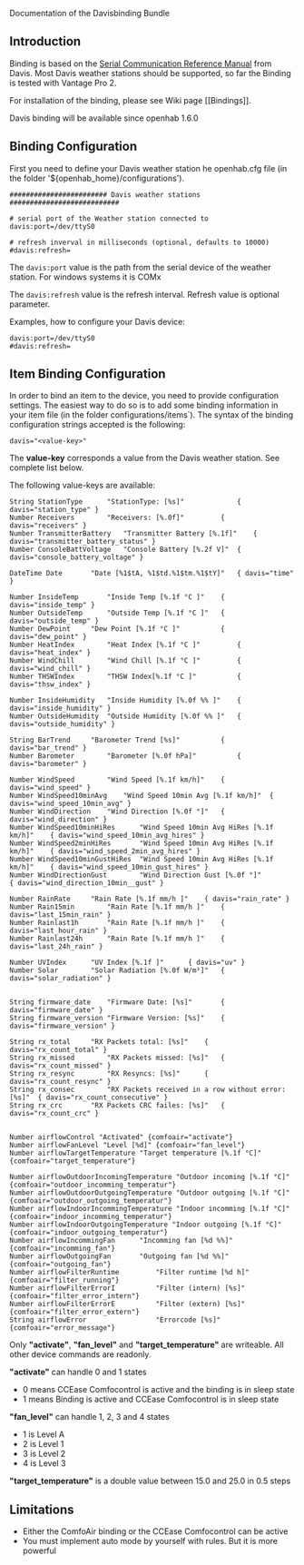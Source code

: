 Documentation of the Davisbinding Bundle

## Introduction

Binding is based on the [Serial Communication Reference Manual](http://www.google.at/url?sa=t&rct=j&q=&esrc=s&source=web&cd=1&cad=rja&uact=8&ved=0CCQQFjAA&url=http%3A%2F%2Fwww.davisnet.com%2Fsupport%2Fweather%2Fdownload%2FVantageSerialProtocolDocs_v261.pdf&ei=yns1VLO9B9Pe7Ab9hYDgDQ&usg=AFQjCNEUP_O6jjV3tHaxc7_faaLKWAtw2g&sig2=0YuJy45Qmk76RlffOqayuA&bvm=bv.76943099,d.ZGU) from Davis. Most Davis weather stations should be supported, so far the Binding is tested with Vantage Pro 2.

For installation of the binding, please see Wiki page [[Bindings]].

Davis binding will be available since openhab 1.6.0

## Binding Configuration

First you need to define your Davis weather station he openhab.cfg file (in the folder '${openhab_home}/configurations').

    ######################## Davis weather stations ###########################
    
    # serial port of the Weather station connected to
    davis:port=/dev/ttyS0
    
    # refresh inverval in milliseconds (optional, defaults to 10000)
    #davis:refresh=

The `davis:port` value is the path from the serial device of the weather station. For windows systems it is COMx

The `davis:refresh` value is the refresh interval. Refresh value is optional parameter.

Examples, how to configure your Davis device:

    davis:port=/dev/ttyS0
    #davis:refresh=

## Item Binding Configuration

In order to bind an item to the device, you need to provide configuration settings. The easiest way to do so is to add some binding information in your item file (in the folder configurations/items`). The syntax of the binding configuration strings accepted is the following:

    davis="<value-key>"

The **value-key** corresponds a value from the Davis weather station. See complete list below.

The following value-keys are available:

    String StationType    	"StationType: [%s]" 	        { davis="station_type" }
    Number Receivers		"Receivers: [%.0f]"	        { davis="receivers" }
    Number TransmitterBattery	"Transmitter Battery [%.1f]"	{ davis="transmitter_battery_status" } 
    Number ConsoleBattVoltage	"Console Battery [%.2f V]"	{ davis="console_battery_voltage" } 

    DateTime Date		"Date [%1$tA, %1$td.%1$tm.%1$tY]"   { davis="time" }

    Number InsideTemp		"Inside Temp [%.1f °C ]"	{ davis="inside_temp" } 
    Number OutsideTemp		"Outside Temp [%.1f °C ]"	{ davis="outside_temp" } 
    Number DewPoint		"Dew Point [%.1f °C ]"	        { davis="dew_point" } 
    Number HeatIndex		"Heat Index [%.1f °C ]"	        { davis="heat_index" } 
    Number WindChill		"Wind Chill [%.1f °C ]"	        { davis="wind_chill" } 
    Number THSWIndex		"THSW Index[%.1f °C ]"	        { davis="thsw_index" } 

    Number InsideHumidity	"Inside Humidity [%.0f %% ]"	{ davis="inside_humidity" }
    Number OutsideHumidity	"Outside Humidity [%.0f %% ]"	{ davis="outside_humidity" }

    String BarTrend		"Barometer Trend [%s]"	        { davis="bar_trend" }
    Number Barometer		"Barometer [%.0f hPa]"	        { davis="barometer" }

    Number WindSpeed		"Wind Speed [%.1f km/h]"	{ davis="wind_speed" }
    Number WindSpeed10minAvg	"Wind Speed 10min Avg [%.1f km/h]"	{ davis="wind_speed_10min_avg" }
    Number WindDirection	"Wind Direction [%.0f °]"	{ davis="wind_direction" }
    Number WindSpeed10minHiRes		"Wind Speed 10min Avg HiRes [%.1f km/h]"	{ davis="wind_speed_10min_avg_hires" }
    Number WindSpeed2minHiRes		"Wind Speed 10min Avg HiRes [%.1f km/h]"	{ davis="wind_speed_2min_avg_hires" }
    Number WindSpeed10minGustHiRes	"Wind Speed 10min Avg HiRes [%.1f km/h]"	{ davis="wind_speed_10min_gust_hires" }
    Number WindDirectionGust		"Wind Direction Gust [%.0f °]"			{ davis="wind_direction_10min__gust" }

    Number RainRate		"Rain Rate [%.1f mm/h ]"	{ davis="rain_rate" } 
    Number Rain15min		"Rain Rate [%.1f mm/h ]"	{ davis="last_15min_rain" } 
    Number Rainlast1h		"Rain Rate [%.1f mm/h ]"	{ davis="last_hour_rain" } 
    Number Rainlast24h		"Rain Rate [%.1f mm/h ]"	{ davis="last_24h_rain" } 

    Number UVIndex		"UV Index [%.1f ]"		{ davis="uv" } 
    Number Solar		"Solar Radiation [%.0f W/m²]"	{ davis="solar_radiation" } 


    String firmware_date	"Firmware Date: [%s]"		{ davis="firmware_date" }
    String firmware_version	"Firmware Version: [%s]"	{ davis="firmware_version" }

    String rx_total		"RX Packets total: [%s]"	{ davis="rx_count_total" }
    String rx_missed		"RX Packets missed: [%s]"	{ davis="rx_count_missed" }
    String rx_resync		"RX Resyncs: [%s]"		{ davis="rx_count_resync" }
    String rx_consec		"RX Packets received in a row without error: [%s]"  { davis="rx_count_consecutive" }
    String rx_crc		"RX Packets CRC failes: [%s]"	{ davis="rx_count_crc" }


    Number airflowControl "Activated" {comfoair="activate"}
    Number airflowFanLevel "Level [%d]" {comfoair="fan_level"}
    Number airflowTargetTemperature "Target temperature [%.1f °C]" {comfoair="target_temperature"}
    
    Number airflowOutdoorIncomingTemperature "Outdoor incoming [%.1f °C]" {comfoair="outdoor_incomming_temperatur"}
    Number airflowOutdoorOutgoingTemperature "Outdoor outgoing [%.1f °C]" {comfoair="outdoor_outgoing_temperatur"}
    Number airflowIndoorIncommingTemperature "Indoor incomming [%.1f °C]" {comfoair="indoor_incomming_temperatur"}
    Number airflowIndoorOutgoingTemperature "Indoor outgoing [%.1f °C]" {comfoair="indoor_outgoing_temperatur"}
    Number airflowIncommingFan		"Incomming fan [%d %%]" {comfoair="incomming_fan"}
    Number airflowOutgoingFan		"Outgoing fan [%d %%]" {comfoair="outgoing_fan"}
    Number airflowFilterRuntime	        "Filter runtime [%d h]" {comfoair="filter_running"}
    Number airflowFilterErrorI	        "Filter (intern) [%s]" {comfoair="filter_error_intern"}
    Number airflowFilterErrorE	        "Filter (extern) [%s]" {comfoair="filter_error_extern"}
    String airflowError	                "Errorcode [%s]" {comfoair="error_message"}

Only **"activate"**, **"fan_level"** and **"target_temperature"** are writeable. All other device commands are readonly.

**"activate"** can handle 0 and 1 states
- 0 means CCEase Comfocontrol is active and the binding is in sleep state
- 1 means Binding is active and CCEase Comfocontrol is in sleep state

**"fan_level"** can handle 1, 2, 3 and 4 states
- 1 is Level A
- 2 is Level 1
- 3 is Level 2
- 4 is Level 3

**"target_temperature"** is a double value between 15.0 and 25.0 in 0.5 steps

## Limitations

- Either the ComfoAir binding or the CCEase Comfocontrol can be active
- You must implement auto mode by yourself with rules. But it is more powerful
